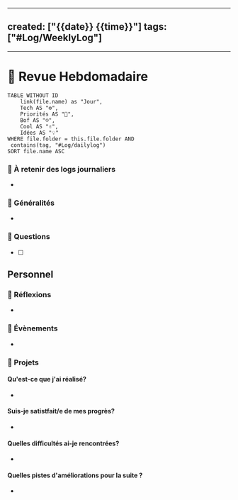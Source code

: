 

---
created: ["{{date}} {{time}}"]
tags: ["#Log/WeeklyLog"]
---
___


# 🔎 Revue Hebdomadaire

```dataview
TABLE WITHOUT ID
	link(file.name) as "Jour",
	Tech AS "⚙️",
	Priorités AS "📍",
	Bof AS "☹️",
	Cool AS "✌️",
	Idées AS "💡"
WHERE file.folder = this.file.folder AND
 contains(tag, "#Log/dailylog") 
SORT file.name ASC
```


### 💾 À retenir des logs journaliers

- 

### 💬 Généralités

- 

### 💭 Questions
- [ ] 


## Personnel


### 🤔 Réflexions

- 

### 🥁 Évènements

- 

### 🚀 Projets

#### **Qu'est-ce que j'ai réalisé?**

- 

#### **Suis-je satistfait/e de mes progrès?**

- 

#### **Quelles difficultés ai-je rencontrées?**

- 

#### **Quelles pistes d'améliorations pour la suite ?**

- 

